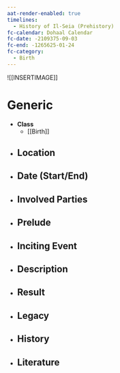 ```yaml
---
aat-render-enabled: true
timelines:
  - History of Il-Seia (Prehistory)
fc-calendar: Dohaal Calendar
fc-date: -2109375-09-03
fc-end: -1265625-01-24
fc-category:
  - Birth
---
```


![[INSERTIMAGE]]

# Generic
- **Class**
	- [[Birth]]
- **Location**
	- 
- **Date (Start/End)**
	- 
- **Involved Parties**
	- 
- **Prelude**
	- 
- **Inciting Event**
	- 
- **Description**
	- 
- **Result**
	- 
- **Legacy**
	- 
- **History**
	- 
- **Literature**
	- 